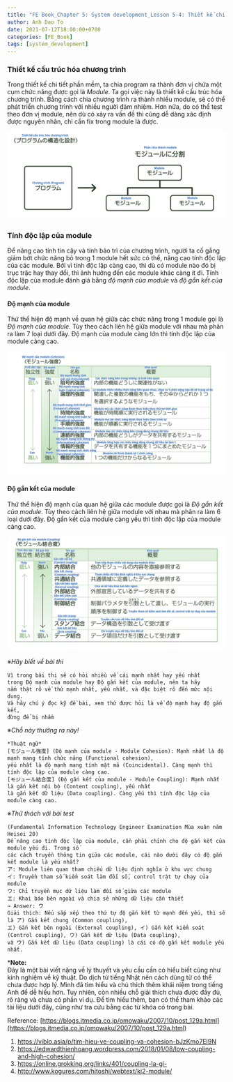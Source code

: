 ```yaml
---
title: "FE Book_Chapter 5: System development_Lesson 5-4: Thiết kế chi tiết phần mềm"
author: Anh Dao To
date: 2021-07-12T18:00:00+0700
categories: [FE_Book]
tags: [system_development]
---
```

### Thiết kế cấu trúc hóa chương trình
Trong thiết kế chi tiết phần mềm, ta chia program ra thành đơn vị chứa một cụm chức năng được gọi là *Module*. Ta gọi việc này là thiết kế cấu trúc hóa chương trình. Bằng cách chia chương trình ra thành nhiều module, sẽ có thể phát triển chương trình với nhiều người đảm nhiệm. Hơn nữa, do có thể test theo đơn vị module, nên dù có xảy ra vấn đề thì cũng dễ dàng xác định được nguyên nhân, chỉ cần fix trong module là được.

![](program-structured-design.png)

### Tính độc lập của module
Để nâng cao tính tin cậy và tính bảo trì của chương trình, người ta cố gắng giảm bớt chức năng bỏ trong 1 module hết sức có thể, nâng cao tính độc lập của các module. Bởi vì tính độc lập càng cao, thì dù có module nào đó bị trục trặc hay thay đổi, thì ảnh hưởng đến các module khác càng ít đi. Tính độc lập của module đánh giá bằng *độ mạnh của module* và *độ gắn kết của module*.

#### Độ mạnh của module
Thứ thể hiện độ mạnh về quan hệ giữa các chức năng trong 1 module gọi là *Độ mạnh của module*. Tùy theo cách liên hệ giữa module với nhau mà phân ra làm 7 loại dưới đây. Độ mạnh của module càng lớn thì tính độc lập của module càng cao.

![](module-cohesion.png)

#### Độ gắn kết của module
Thứ thể hiện độ mạnh của quan hệ giữa các module được gọi là *Độ gắn kết của module*. Tùy theo cách liên hệ giữa module với nhau mà phân ra làm 6 loại dưới đây. Độ gắn kết của module càng yếu thì tính độc lập của module càng cao.

![](module-coupling.png)

※*Hãy biết về bài thi*

    Vì trong bài thi sẽ có hỏi nhiều về cái mạnh nhất hay yếu nhất
    trong Độ mạnh của module hay Độ gắn kết của module, nên ta hãy 
    nắm thật rõ về thứ mạnh nhất, yếu nhất, và đặc biệt rõ đến mức nội dung. 
    Và hãy chú ý đọc kỹ đề bài, xem thứ được hỏi là về độ mạnh hay độ gắn kết, 
    đừng để bị nhầm 

※*Chỗ này thường ra này!*

    *Thuật ngữ*
    [モジュール強度] (Độ mạnh của module - Module Cohesion): Mạnh nhất là độ mạnh mang tính chức năng (Functional cohesion), 
    yếu nhất là độ mạnh mang tính mật mã (Coincidental). Càng mạnh thì tính độc lập của module càng cao.
    [モジュール結合度] (Độ gắn kết của module - Module Coupling): Mạnh nhất là gắn kết nội bộ (Content coupling), yếu nhất 
    là gắn kết dữ liệu (Data coupling). Càng yếu thì tính độc lập của module càng cao.

※*Thử thách với bài test*

    (Fundamental Information Technology Engineer Examination Mùa xuân năm Heisei 20)
    Để nâng cao tính độc lập của module, cần phải chỉnh cho độ gắn kết của module yếu đi. Trong số 
    các cách truyền thông tin giữa các module, cái nào dưới đây có độ gắn kết module là yếu nhất?
    ア: Module liên quan tham chiếu dữ liệu định nghĩa ở khu vực chung
    イ: Truyền tham số kiểm soát làm đối số, control trật tự chạy của module
    ウ: Chỉ truyền mục dữ liệu làm đối số giữa các module
    エ: Khai báo bên ngoài và chia sẻ những dữ liệu cần thiết
    → Answer: ウ
    Giải thích: Nếu sắp xếp theo thứ tự độ gắn kết từ mạnh đến yếu, thì sẽ là ア) Gắn kết chung (Common coupling), 
    エ) Gắn kết bên ngoài (External coupling), イ) Gắn kết kiểm soát (Control coupling), ウ) Gắn kết dữ liệu (Data coupling), 
    và ウ) Gắn kết dữ liệu (Data coupling) là cái có độ gắn kết module yếu nhất.

***Note:**   
Đây là một bài viết nặng về lý thuyết và yêu cầu cần có hiểu biết cũng như kinh nghiệm về kỹ thuật. Do dịch từ tiếng Nhật nên cách dùng từ có thể chưa được hợp lý. Mình đã tìm hiểu và chú thích thêm khái niệm trong tiếng Anh để dễ hiểu hơn. Tuy nhiên, còn nhiều chỗ giải thích chưa được đầy đủ, rõ ràng và chưa có phần ví dụ. Để tìm hiểu thêm, bạn có thể tham khảo các tài liệu dưới đây, cũng như tra cứu bằng các từ khóa có trong bài.

Reference: [https://blogs.itmedia.co.jp/omowaku/2007/10/post_129a.html](https://blogs.itmedia.co.jp/omowaku/2007/10/post_129a.html)
1) https://viblo.asia/p/tim-hieu-ve-coupling-va-cohesion-bJzKmo7El9N
2) https://edwardthienhoang.wordpress.com/2018/01/08/low-coupling-and-high-cohesion/
3) https://online.grokking.org/links/401/coupling-la-gi-
4) http://www.kogures.com/hitoshi/webtext/kj2-module/